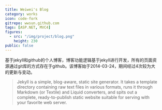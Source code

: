 ```yaml
---
title: Weiwei's Blog
category: works
icon: code-fork
gitrepo: wwsun.github.com
tags: [ASP.NET, MVC4]
figures:
  - src: "/img/project/blog.png"
    height: 230
public: false
---
```


基于jekyll和github的个人博客，博客功能逻辑基于jekyll进行开发，所有的页面资源通过git库的方式存在于github。该博客始于2014-03-24，期间经过4次较为大的更新与变动。

> Jekyll is a simple, blog-aware, static site generator. It takes a template directory containing raw text files in various formats, runs it through Markdown (or Textile) and Liquid converters, and spits out a complete, ready-to-publish static website suitable for serving with your favorite web server.